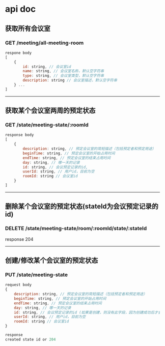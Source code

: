 # api doc

## 获取所有会议室

### GET /meeting/all-meeting-room

```javascript
respone body
[
    {
        id: string, // 会议室id
        name: string, // 会议室名称，默认空字符串
        type: string, // 会议室类型，默认空字符串
        description: string // 会议室描述，默认空字符串
    } ...
]
```

***

## 获取某个会议室两周的预定状态

### GET /state/meeting-state/:roomId

```javascript
response body
[
    {
        description: string, // 预定会议室的简短描述（包括预定者和预定用途）
        beginTime: string, // 预定会议室的开始占用时间
        endTime: string, // 预定会议室的结束占用时间
        day: string, // 哪一天的记录
        id: string, // 会议预定记录的id,
        userId: string, // 用户id，目前为空
        roomId: string // 会议室id
    }
]
```

***

## 删除某个会议室的预定状态(stateId为会议预定记录的id)

### DELETE /state/meeting-state/room/:roomId/state/:stateId

response 204

***

## 创建/修改某个会议室的预定状态

### PUT /state/meeting-state

```javascript
request body
{
    description: string, // 预定会议室的简短描述（包括预定者和预定用途）
    beginTime: string, // 预定会议室的开始占用时间
    endTime: string, // 预定会议室的结束占用时间
    day: string, // 哪一天的记录
    id: string, // 会议预定记录的id (如果是创建，则没有此字段，因为创建成功后才会产生id。)
    userId: string, // 用户id，目前为空
    roomId: string // 会议室id
}

response
created state id or 204
```